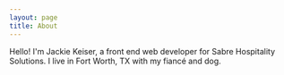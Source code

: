 ```yaml
---
layout: page
title: About
---
```


Hello! I'm Jackie Keiser, a front end web developer for Sabre Hospitality Solutions. I live in Fort Worth, TX with my fiancé and dog.
